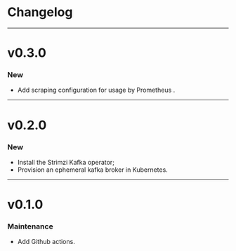 # Changelog

---

# v0.3.0

### New

- Add scraping configuration for usage by Prometheus .

---

# v0.2.0

### New

- Install the Strimzi Kafka operator;
- Provision an ephemeral kafka broker in Kubernetes.

---

# v0.1.0

### Maintenance

- Add Github actions.
